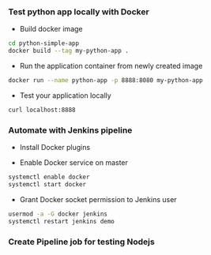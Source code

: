 ### Test python app locally with Docker
- Build docker image
```bash
cd python-simple-app
docker build --tag my-python-app .
```

- Run the application container from newly created image
```bash
docker run --name python-app -p 8888:8080 my-python-app
```
- Test your application locally
```bash
curl localhost:8888
```

### Automate with Jenkins pipeline
- Install Docker plugins

- Enable Docker service on master
```bash
systemctl enable docker
systemctl start docker
```

- Grant Docker socket permission to Jenkins user
```bash
usermod -a -G docker jenkins
systemctl restart jenkins demo
```

### Create Pipeline job for testing Nodejs
